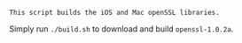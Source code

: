 	This script builds the iOS and Mac openSSL libraries. 
	
Simply run `./build.sh` to download and build `openssl-1.0.2a`.